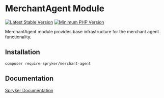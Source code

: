 # MerchantAgent Module
[![Latest Stable Version](https://poser.pugx.org/spryker/merchant-agent/v/stable.svg)](https://packagist.org/packages/spryker/merchant-agent)
[![Minimum PHP Version](https://img.shields.io/badge/php-%3E%3D%208.1-8892BF.svg)](https://php.net/)

MerchantAgent module provides base infrastructure for the merchant agent functionality.

## Installation

```
composer require spryker/merchant-agent
```

## Documentation

[Spryker Documentation](https://docs.spryker.com)
